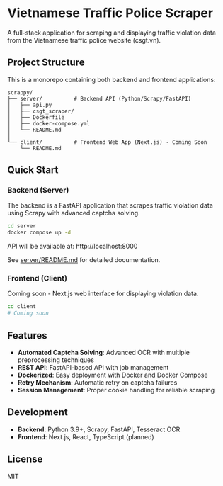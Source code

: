 # Vietnamese Traffic Police Scraper

A full-stack application for scraping and displaying traffic violation data from the Vietnamese traffic police website (csgt.vn).

## Project Structure

This is a monorepo containing both backend and frontend applications:

```
scrappy/
├── server/          # Backend API (Python/Scrapy/FastAPI)
│   ├── api.py
│   ├── csgt_scraper/
│   ├── Dockerfile
│   ├── docker-compose.yml
│   └── README.md
│
└── client/          # Frontend Web App (Next.js) - Coming Soon
    └── README.md
```

## Quick Start

### Backend (Server)

The backend is a FastAPI application that scrapes traffic violation data using Scrapy with advanced captcha solving.

```bash
cd server
docker compose up -d
```

API will be available at: http://localhost:8000

See [server/README.md](./server/README.md) for detailed documentation.

### Frontend (Client)

Coming soon - Next.js web interface for displaying violation data.

```bash
cd client
# Coming soon
```

## Features

- **Automated Captcha Solving**: Advanced OCR with multiple preprocessing techniques
- **REST API**: FastAPI-based API with job management
- **Dockerized**: Easy deployment with Docker and Docker Compose
- **Retry Mechanism**: Automatic retry on captcha failures
- **Session Management**: Proper cookie handling for reliable scraping

## Development

- **Backend**: Python 3.9+, Scrapy, FastAPI, Tesseract OCR
- **Frontend**: Next.js, React, TypeScript (planned)

## License

MIT


